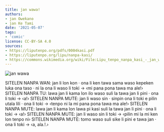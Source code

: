 ```yaml
---
title: jan wawa!
authors:
- jan Owekano
- jan Ke Tami
date: '2021-05-07'
tags:
- 'comic'
license: CC-BY-SA 4.0
sources:
- https://liputenpo.org/pdfs/0004kasi.pdf
- https://liputenpo.org/lipu/nanpa-kasi/
- https://commons.wikimedia.org/wiki/File:Lipu_tenpo_nanpa_kasi_-_jan_wawa.png
---
```


![jan wawa](https://upload.wikimedia.org/wikipedia/commons/6/61/Lipu_tenpo_nanpa_kasi_-_jan_wawa.png)

SITELEN NANPA WAN: jan li lon kon · ona li ken tawa sama waso kepeken luka ona taso · ni la ona li waso li toki → ‹mi pana pona tawa ma ale!›
SITELEN NANPA TU: lawa jan li kama lon ilo waso suli la tawa jan li pini · ona li toki → ‹a!›
SITELEN NANPA MUTE: jan li waso sin · sinpin ona li toki e pilin utala lili · ona li toki → ‹tenpo ni la mi pana pona tawa ma ale!›
SITELEN NANPA MUTE: lawa jan li kama lon lawa pi kasi suli la tawa jan li pini · ona li toki → ‹a!›
SITELEN NANPA MUTE: jan li waso sin li toki → ‹pilin mi la mi ken lon tenpo ni›
SITELEN NANPA MUTE: tomo waso suli sike li pini e tawa jan · ona li toki → ‹a, ala.!.›